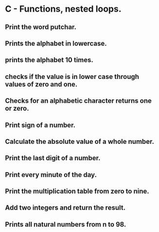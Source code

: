 # C - Functions, nested loops.
## Print the word putchar.
## Prints the alphabet in lowercase.
## prints the alphabet 10 times.
## checks if the value is in lower case through values of zero and one.
## Checks for an alphabetic character returns one or zero.
## Print sign of a number.
## Calculate the absolute value of a whole number.
## Print the last digit of a number.
## Print every minute of the day.
## Print the multiplication table from zero to nine.
## Add two integers and return the result.
## Prints all natural numbers from n to 98.
